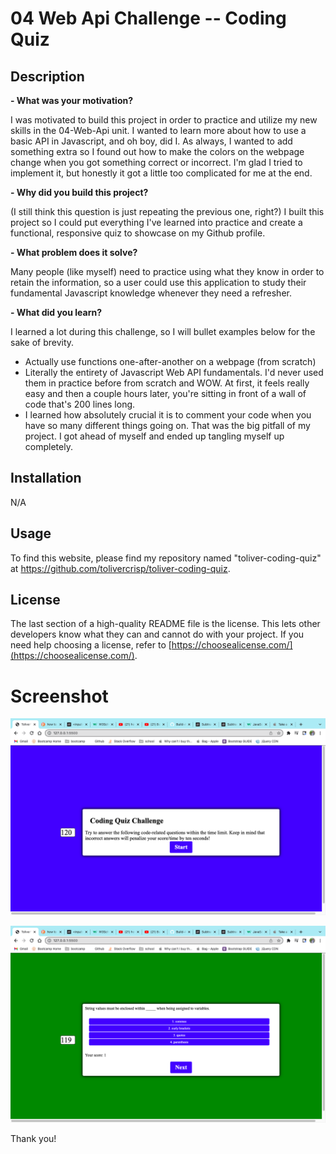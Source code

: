 # 04 Web Api Challenge -- Coding Quiz

## Description

**- What was your motivation?**

I was motivated to build this project in order to practice and utilize my new skills in the 04-Web-Api unit. I wanted to learn more about how to use a basic API in Javascript, and oh boy, did I. As always, I wanted to add something extra so I found out how to make the colors on the webpage change when you got something correct or incorrect. I'm glad I tried to implement it, but honestly it got a little too complicated for me at the end.



**- Why did you build this project?**

(I still think this question is just repeating the previous one, right?) I built this project so I could put everything I've learned into practice and create a functional, responsive quiz to showcase on my Github profile.


**- What problem does it solve?**

Many people (like myself) need to practice using what they know in order to retain the information, so a user could use this application to study their fundamental Javascript knowledge whenever they need a refresher.




**- What did you learn?**

I learned a lot during this challenge, so I will bullet examples below for the sake of brevity.


- Actually use functions one-after-another on a webpage (from scratch)
- Literally the entirety of Javascript Web API fundamentals. I'd never used them in practice before from scratch and WOW. At first, it feels really easy and then a couple hours later, you're sitting in front of a wall of code that's 200 lines long.
- I learned how absolutely crucial it is to comment your code when you have so many different things going on. That was the big pitfall of my project. I got ahead of myself and ended up tangling myself up completely.



## Installation

N/A

## Usage

To find this website, please find my repository named "toliver-coding-quiz" at https://github.com/tolivercrisp/toliver-coding-quiz.

## License

The last section of a high-quality README file is the license. This lets other developers know what they can and cannot do with your project. If you need help choosing a license, refer to [https://choosealicense.com/](https://choosealicense.com/).


# Screenshot

![Screenshot of START page](./assets/images/project-screenshot-start.png)

![Screenshot of when user gets something correct](./assets/images/project-screenshot-correct.png)

Thank you!



